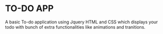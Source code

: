 # TO-DO APP
A basic To-do application using Jquery HTML  and CSS which displays your todo with bunch of extra functionalities like animations and tranitions.
